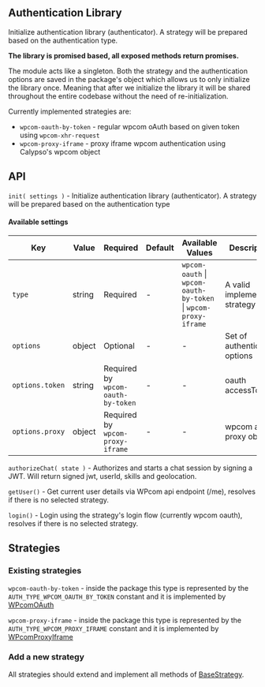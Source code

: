 ## Authentication Library
Initialize authentication library (authenticator). A strategy will be prepared based on the authentication type.

**The library is promised based, all exposed methods return promises.**

The module acts like a singleton. Both the strategy and the authentication options are saved in
the package's object which allows us to only initialize the library once. Meaning that after we
initialize the library it will be shared throughout the entire codebase without the need of
re-initialization.

Currently implemented strategies are:
 - `wpcom-oauth-by-token` - regular wpcom oAuth based on given token using `wpcom-xhr-request`
 - `wpcom-proxy-iframe` - proxy iframe wpcom authentication using Calypso's wpcom object

 ## API
 `init( settings )` - Initialize authentication library (authenticator). A strategy will be prepared based on the authentication type

 #### Available settings

| Key | Value | Required | Default | Available Values | Description |
| --- | --- | --- | --- | --- | --- |
| `type` | string | Required | - | `wpcom-oauth` \| `wpcom-oauth-by-token` \| `wpcom-proxy-iframe` | A valid implemented strategy type |
| `options` | object | Optional | - | - | Set of authentication options
| `options.token` | string | Required by `wpcom-oauth-by-token` | - | - | oauth accessToken
| `options.proxy` | object | Required by `wpcom-proxy-iframe` | - | - | wpcom auth proxy object

`authorizeChat( state )` - Authorizes and starts a chat session by signing a JWT. Will return signed jwt, userId, skills and geolocation.

`getUser()` - Get current user details via WPcom api endpoint (/me), resolves if there is no selected strategy.

`login()` - Login using the strategy's login flow (currently wpcom oauth), resolves if there is no selected strategy.

## Strategies

### Existing strategies
`wpcom-oauth-by-token` - inside the package this type is represented by the `AUTH_TYPE_WPCOM_OAUTH_BY_TOKEN` constant and it is implemented by [WPcomOAuth](./src/lib/auth/strategies/oauth.js)

`wpcom-proxy-iframe` - inside the package this type is represented by the `AUTH_TYPE_WPCOM_PROXY_IFRAME` constant and it is implemented by [WPcomProxyIframe](./src/lib/auth/strategies/proxy-iframe.js)

### Add a new strategy
All strategies should extend and implement all methods of [BaseStrategy](./src/lib/auth/strategies/index.js).
